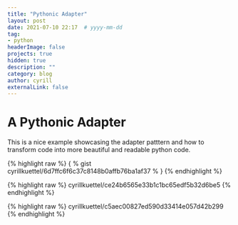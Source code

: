 ```yaml
---
title: "Pythonic Adapter"
layout: post
date: 2021-07-10 22:17  # yyyy-mm-dd
tag: 
- python
headerImage: false
projects: true
hidden: true
description: ""
category: blog
author: cyrill
externalLink: false
---
```


# A Pythonic Adapter 
This is a nice example showcasing the adapter patttern and how to transform code into more beautiful and readable python code.


{% highlight raw %}
{ % gist cyrillkuettel/6d7ffc6f6c37c8148b0affb76ba1af37 % }
{% endhighlight %}


{% highlight raw %}
cyrillkuettel/ce24b6565e33b1c1bc65edf5b32d6be5
{% endhighlight %}

{% highlight raw %}
cyrillkuettel/c5aec00827ed590d33414e057d42b299
{% endhighlight %}
